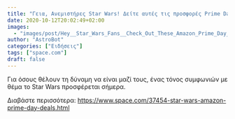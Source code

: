 ```yaml
---
title: "Γεια, Ανεμιστήρες Star Wars! Δείτε αυτές τις προσφορές Prime Day της Amazon"
date: 2020-10-12T20:02:49+02:00
images:
  - "images/post/Hey__Star_Wars_Fans__Check_Out_These_Amazon_Prime_Day_Deals.jpg"
author: "AstroBot"
categories: ["Ειδήσεις"]
tags: ["space.com"]
draft: false
---
```


Για όσους θέλουν τη δύναμη να είναι μαζί τους, ένας τόνος συμφωνιών με θέμα το Star Wars προσφέρεται σήμερα.

Διαβάστε περισσότερα: https://www.space.com/37454-star-wars-amazon-prime-day-deals.html
